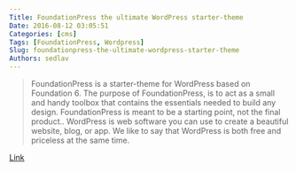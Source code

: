 ```yaml
---
Title: FoundationPress the ultimate WordPress starter-theme
Date: 2016-08-12 03:05:51
Categories: [cms]
Tags: [FoundationPress, Wordpress]
Slug: foundationpress-the-ultimate-wordpress-starter-theme
Authors: sedlav
---
```


> FoundationPress is a starter-theme for WordPress based on Foundation 6. The purpose of FoundationPress, is to act as a small and handy toolbox that contains the essentials needed to build any design. FoundationPress is meant to be a starting point, not the final product..
WordPress is web software you can use to create a beautiful website, blog, or app. We like to say that WordPress is both free and priceless at the same time.

[Link](https://foundationpress.olefredrik.com/)
